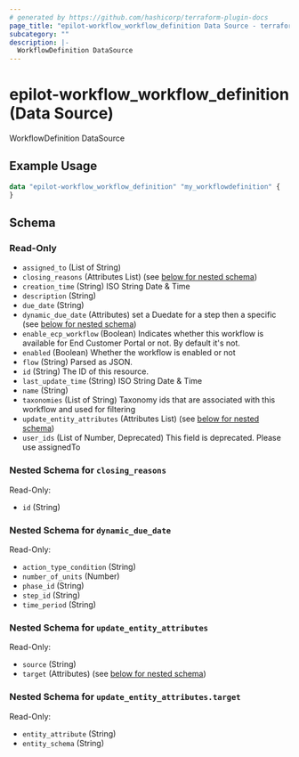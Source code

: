 ```yaml
---
# generated by https://github.com/hashicorp/terraform-plugin-docs
page_title: "epilot-workflow_workflow_definition Data Source - terraform-provider-epilot-workflow"
subcategory: ""
description: |-
  WorkflowDefinition DataSource
---
```


# epilot-workflow_workflow_definition (Data Source)

WorkflowDefinition DataSource

## Example Usage

```terraform
data "epilot-workflow_workflow_definition" "my_workflowdefinition" {
}
```

<!-- schema generated by tfplugindocs -->
## Schema

### Read-Only

- `assigned_to` (List of String)
- `closing_reasons` (Attributes List) (see [below for nested schema](#nestedatt--closing_reasons))
- `creation_time` (String) ISO String Date & Time
- `description` (String)
- `due_date` (String)
- `dynamic_due_date` (Attributes) set a Duedate for a step then a specific (see [below for nested schema](#nestedatt--dynamic_due_date))
- `enable_ecp_workflow` (Boolean) Indicates whether this workflow is available for End Customer Portal or not. By default it's not.
- `enabled` (Boolean) Whether the workflow is enabled or not
- `flow` (String) Parsed as JSON.
- `id` (String) The ID of this resource.
- `last_update_time` (String) ISO String Date & Time
- `name` (String)
- `taxonomies` (List of String) Taxonomy ids that are associated with this workflow and used for filtering
- `update_entity_attributes` (Attributes List) (see [below for nested schema](#nestedatt--update_entity_attributes))
- `user_ids` (List of Number, Deprecated) This field is deprecated. Please use assignedTo

<a id="nestedatt--closing_reasons"></a>
### Nested Schema for `closing_reasons`

Read-Only:

- `id` (String)


<a id="nestedatt--dynamic_due_date"></a>
### Nested Schema for `dynamic_due_date`

Read-Only:

- `action_type_condition` (String)
- `number_of_units` (Number)
- `phase_id` (String)
- `step_id` (String)
- `time_period` (String)


<a id="nestedatt--update_entity_attributes"></a>
### Nested Schema for `update_entity_attributes`

Read-Only:

- `source` (String)
- `target` (Attributes) (see [below for nested schema](#nestedatt--update_entity_attributes--target))

<a id="nestedatt--update_entity_attributes--target"></a>
### Nested Schema for `update_entity_attributes.target`

Read-Only:

- `entity_attribute` (String)
- `entity_schema` (String)
